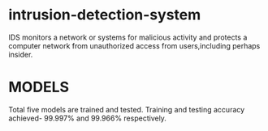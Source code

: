 # intrusion-detection-system
IDS monitors a network or systems for malicious activity and protects a computer network from unauthorized access from users,including perhaps insider.

# MODELS
Total five models are trained and tested.
Training and testing accuracy achieved- 99.997% and 99.966% respectively.
